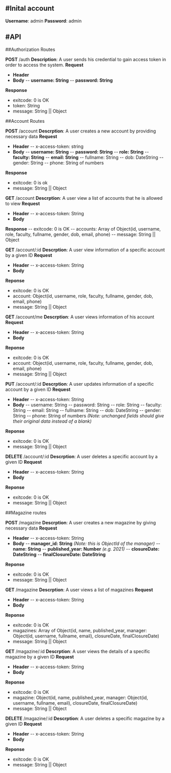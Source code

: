 #Inital account
---
**Username**: admin
**Password**: admin

#API
---

##Authorization Routes

**POST** /auth
**Description**: A user sends his credential to gain access token in order to access the system.
**Request**
- **Header**
- **Body**
-- **username: String**
-- **password: String**

**Response**
- exitcode: 0 is OK
- token: String
- message: String || Object

##Account Routes

**POST** /account
**Descrption**: A user creates a new account by providing necessary data
**Request**
- **Header**
-- x-access-token: string
- **Body**
-- **username: String**
-- **password: String**
-- **role: String**
-- **faculty: String**
-- **email: String**
-- fullname: String
-- dob: DateString
-- gender: String
-- phone: String of numbers

**Response**
- exitcode: 0 is ok
- message: String || Object

**GET** /account
**Descrption**: A user view a list of accounts that he is allowed to view
**Request**
- **Header**
-- x-access-token: String
- **Body**

**Response**
-- exitcode: 0 is OK
-- accounts: Array of Object(id, username, role, faculty, fullname, gender, dob, email, phone)
-- message: String || Object

**GET** /account/:id
**Descrption**: A user view information of a specific account by a given ID
**Request**
- **Header**
-- x-access-token: String
- **Body**

**Reponse**
- exitcode: 0 is OK
- account: Object(id, username, role, faculty, fullname, gender, dob, email, phone)
- message: String || Object

**GET** /account/me
 **Descrption**: A user views information of his account
**Request**
- **Header**
-- x-access-token: String
- **Body**

**Reponse**
- exitcode: 0 is OK
- account: Object(id, username, role, faculty, fullname, gender, dob, email, phone)
- message: String || Object

**PUT** /account/:id
 **Descrption**: A user updates information of a specific account by a given ID
**Request**
- **Header**
-- x-access-token: String
- **Body**
-- username: String
-- password: String
-- role: String
-- faculty: String
-- email: String
-- fullname: String
-- dob: DateString
-- gender: String
-- phone: String of numbers
*(Note: unchanged fields should give their original data instead of a blank)*

**Reponse**
- exitcode: 0 is OK
- message: String || Object

**DELETE** /account/:id
 **Descrption**: A user deletes a specific account by a given ID
**Request**
- **Header**
-- x-access-token: String
- **Body**

**Reponse**
- exitcode: 0 is OK
- message: String || Object

##Magazine routes

**POST** /magazine
 **Descrption**: A user creates a new magazine by giving necessary data
**Request**
- **Header**
-- x-access-token: String
- **Body**
-- **manager_id: String** *(Note: this is ObjectId of the manager)*
-- **name: String**
-- **published_year: Number** *(e.g. 2021)*
-- **closureDate: DateString**
-- **finalClosureDate: DateString**

**Reponse**
- exitcode: 0 is OK
- message: String || Object

**GET** /magazine
 **Descrption**: A user views a list of magazines
**Request**
- **Header**
-- x-access-token: String
- **Body**

**Reponse**
- exitcode: 0 is OK
- magazines: Array of Object(id, name, published_year, manager: Object(id, username, fullname, email), closureDate, finalClosureDate)
- message: String || Object

 **GET** /magazine/:id
 **Descrption**: A user views the details of a specific magazine by a given ID
**Request**
- **Header**
-- x-access-token: String
- **Body**

**Reponse**
- exitcode: 0 is OK
- magazine: Object(id, name, published_year, manager: Object(id, username, fullname, email), closureDate, finalClosureDate)
- message: String || Object

 **DELETE** /magazine/:id
 **Descrption**: A user deletes a specific magazine by a given ID
**Request**
- **Header**
-- x-access-token: String
- **Body**

**Reponse**
- exitcode: 0 is OK
- message: String || Object
